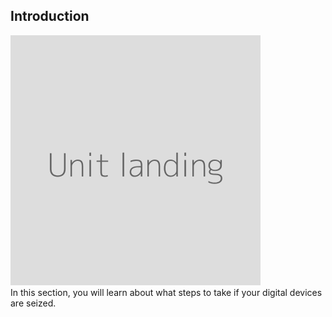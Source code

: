 ## Introduction
![](unit.png)
<br>
In this section, you will learn about what steps to take if your digital devices are seized.